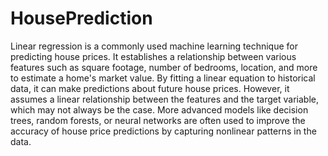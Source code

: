 # HousePrediction
Linear regression is a commonly used machine learning technique for predicting house prices. It establishes a relationship between various features such as square footage, number of bedrooms, location, and more to estimate a home's market value. By fitting a linear equation to historical data, it can make predictions about future house prices. However, it assumes a linear relationship between the features and the target variable, which may not always be the case. More advanced models like decision trees, random forests, or neural networks are often used to improve the accuracy of house price predictions by capturing nonlinear patterns in the data.
